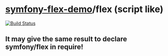 # [symfony-flex-demo](https://symfony-flex-demo.github.io)/flex (script like)

[![Build Status](https://travis-ci.org/symfony-flex-demo/flex.svg?branch=master)](https://travis-ci.org/symfony-flex-demo/flex)

## It may give the same result to declare symfony/flex in require!
